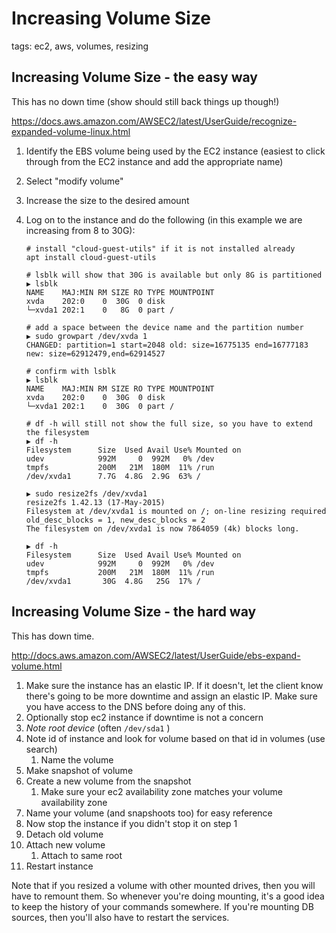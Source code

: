 # Increasing Volume Size

tags: ec2, aws, volumes, resizing

## Increasing Volume Size - the easy way

This has no down time (show should still back things up though!)

https://docs.aws.amazon.com/AWSEC2/latest/UserGuide/recognize-expanded-volume-linux.html

1. Identify the EBS volume being used by the EC2 instance (easiest to click through from the EC2 instance and add the appropriate name)
1. Select "modify volume"
1. Increase the size to the desired amount
1. Log on to the instance and do the following (in this example we are increasing from 8 to 30G):

    ```
    # install "cloud-guest-utils" if it is not installed already
    apt install cloud-guest-utils

    # lsblk will show that 30G is available but only 8G is partitioned
    ▶ lsblk
    NAME    MAJ:MIN RM SIZE RO TYPE MOUNTPOINT
    xvda    202:0    0  30G  0 disk
    └─xvda1 202:1    0   8G  0 part /
   
    # add a space between the device name and the partition number
    ▶ sudo growpart /dev/xvda 1
    CHANGED: partition=1 start=2048 old: size=16775135 end=16777183 new: size=62912479,end=62914527
   
    # confirm with lsblk
    ▶ lsblk
    NAME    MAJ:MIN RM SIZE RO TYPE MOUNTPOINT
    xvda    202:0    0  30G  0 disk
    └─xvda1 202:1    0  30G  0 part /   
    
    # df -h will still not show the full size, so you have to extend the filesystem
    ▶ df -h
    Filesystem      Size  Used Avail Use% Mounted on
    udev            992M     0  992M   0% /dev
    tmpfs           200M   21M  180M  11% /run
    /dev/xvda1      7.7G  4.8G  2.9G  63% /
    
    ▶ sudo resize2fs /dev/xvda1
    resize2fs 1.42.13 (17-May-2015)
    Filesystem at /dev/xvda1 is mounted on /; on-line resizing required
    old_desc_blocks = 1, new_desc_blocks = 2
    The filesystem on /dev/xvda1 is now 7864059 (4k) blocks long.
    
    ▶ df -h
    Filesystem      Size  Used Avail Use% Mounted on
    udev            992M     0  992M   0% /dev
    tmpfs           200M   21M  180M  11% /run
    /dev/xvda1       30G  4.8G   25G  17% /
    ```

## Increasing Volume Size - the hard way

This has down time.

http://docs.aws.amazon.com/AWSEC2/latest/UserGuide/ebs-expand-volume.html

1. Make sure the instance has an elastic IP. If it doesn't, let the client know there's going to be more downtime and assign an elastic IP. Make sure you have access to the DNS before doing any of this. 
1. Optionally stop ec2 instance if downtime is not a concern
1. *Note root device* (often `/dev/sda1` )
1. Note id of instance and look for volume based on that id in volumes (use search)
    1. Name the volume
1. Make snapshot of volume
1. Create a new volume from the snapshot
    1. Make sure your ec2 availability zone matches your volume availability zone
1. Name your volume (and snapshoots too) for easy reference
1. Now stop the instance if you didn't stop it on step 1
1. Detach old volume
1. Attach new volume
    1. Attach to same root
1. Restart instance

Note that if you resized a volume with other mounted drives, then you will have to remount them. 
So whenever you're doing mounting, it's a good idea to keep the history of your commands somewhere. If you're mounting DB sources, then you'll also have to restart the services.
